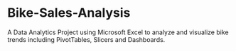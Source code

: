 # Bike-Sales-Analysis
A Data Analytics Project using Microsoft Excel to analyze and visualize bike trends including  PivotTables, Slicers and Dashboards.
